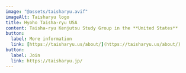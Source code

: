```yaml
---
image: "@assets/taisharyu.avif"
imageAlt: Taisharyu logo
title: Hyoho Taisha-ryu USA
content: Taisha-ryu Kenjutsu Study Group in the **United States**
button:
  label: More information
  link: [https://taisharyu.us/about/](https://taisharyu.us/about/)
button:
  label: Join
  link: https://taisharyu.jp/
---
```

